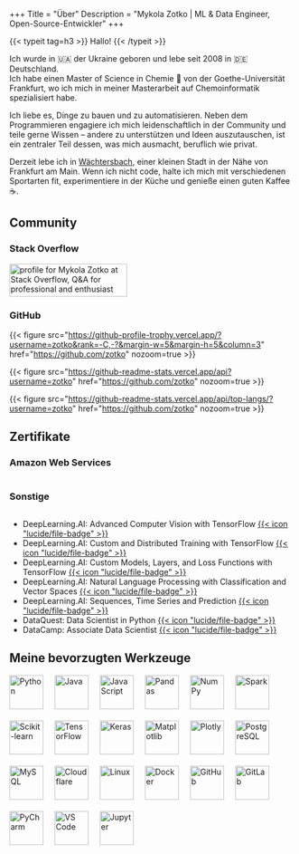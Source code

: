 +++
Title = "Über"
Description = "Mykola Zotko | ML & Data Engineer, Open-Source-Entwickler"
+++

{{< typeit tag=h3 >}} Hallo! {{< /typeit >}}

Ich wurde in :ukraine: der Ukraine geboren und lebe seit 2008 in :de:
Deutschland.  
Ich habe einen Master of Science in Chemie 🧪 von der Goethe-Universität
Frankfurt, wo ich mich in meiner Masterarbeit auf Chemoinformatik spezialisiert
habe.

Ich liebe es, Dinge zu bauen und zu automatisieren. Neben dem Programmieren
engagiere ich mich leidenschaftlich in der Community und teile gerne Wissen –
andere zu unterstützen und Ideen auszutauschen, ist ein zentraler Teil dessen,
was mich ausmacht, beruflich wie privat.

Derzeit lebe ich in
[Wächtersbach](https://maps.google.com/maps?q=Wächtersbach,Germany), einer
kleinen Stadt in der Nähe von Frankfurt am Main. Wenn ich nicht code, halte ich
mich mit verschiedenen Sportarten fit, experimentiere in der Küche und genieße
einen guten Kaffee :coffee:.

## Community

### Stack Overflow

<!-- markdownlint-disable MD033 MD013 -->
<a href="https://stackoverflow.com/users/8973620/mykola-zotko">
  <img class="nozoom" src="https://stackoverflow.com/users/flair/8973620.png" width="208" height="58" alt="profile for Mykola Zotko at Stack Overflow, Q&amp;A for professional and enthusiast programmers" title="profile for Mykola Zotko at Stack Overflow, Q&amp;A for professional and enthusiast programmers">
</a>
<!-- markdownlint-enable MD033 MD013 -->

### GitHub

<!-- markdownlint-disable MD034 -->

{{< figure src="https://github-profile-trophy.vercel.app/?username=zotko&rank=-C,-?&margin-w=5&margin-h=5&column=3"
    href="https://github.com/zotko"
    nozoom=true >}}

{{< figure src="https://github-readme-stats.vercel.app/api?username=zotko"
    href="https://github.com/zotko"
    nozoom=true >}}

{{< figure src="https://github-readme-stats.vercel.app/api/top-langs/?username=zotko"
    href="https://github.com/zotko"
    nozoom=true >}}

<!-- markdownlint-enable MD034 -->

## Zertifikate

### Amazon Web Services

<!-- markdownlint-disable MD013 MD033 -->
<div style="display: flex; gap: 20px; flex-wrap: wrap;">
  <div
    data-iframe-width="150"
    data-iframe-height="270"
    data-share-badge-id="47647fdb-c18f-4257-92ca-c433c123cc15"
    data-share-badge-host="https://www.credly.com">
  </div>
  <div
    data-iframe-width="150"
    data-iframe-height="270"
    data-share-badge-id="8d3d80d4-a575-49eb-8cf8-bb2e6a48798a"
    data-share-badge-host="https://www.credly.com">
  </div>
  <div
    data-iframe-width="150"
    data-iframe-height="270"
    data-share-badge-id="24cee22c-1c70-435e-a42b-406e72aceedd"
    data-share-badge-host="https://www.credly.com">
  </div>
  <div
    data-iframe-width="150"
    data-iframe-height="270"
    data-share-badge-id="04f68a57-30fe-4737-9125-bf729e3d31da"
    data-share-badge-host="https://www.credly.com">
  </div>
    <div
    data-iframe-width="150"
    data-iframe-height="270"
    data-share-badge-id="3e55440b-9b1b-4ca0-97f7-1d0fcdc82620"
    data-share-badge-host="https://www.credly.com">
  </div>
  <div
    data-iframe-width="150"
    data-iframe-height="270"
    data-share-badge-id="2cf1b89d-938f-42e1-839d-df11d085c662"
    data-share-badge-host="https://www.credly.com">
  </div>
</div>
<!-- markdownlint-enable MD013 MD033 -->

### Sonstige

<!-- markdownlint-disable MD013 MD033 -->
<div style="display: flex; gap: 20px; flex-wrap: wrap;">
  <div
    data-iframe-width="150"
    data-iframe-height="270"
    data-share-badge-id="f36f3ee1-7350-4b30-b711-15c034572701"
    data-share-badge-host="https://www.credly.com">
  </div>
  <div
    data-iframe-width="150"
    data-iframe-height="270"
    data-share-badge-id="6eb18873-3765-4687-98c8-7fa2b147da08"
    data-share-badge-host="https://www.credly.com">
  </div>
</div>
<script type="text/javascript" async src="//cdn.credly.com/assets/utilities/embed.js"></script>
<!-- markdownlint-enable MD013 MD033 -->

- DeepLearning.AI: Advanced Computer Vision with TensorFlow
  [{{< icon "lucide/file-badge" >}}](https://www.coursera.org/account/accomplishments/verify/BS86ZGXS8JXF)
- DeepLearning.AI: Custom and Distributed Training with TensorFlow
  [{{< icon "lucide/file-badge" >}}](https://www.coursera.org/account/accomplishments/verify/C4C2T4FJ4A38)
- DeepLearning.AI: Custom Models, Layers, and Loss Functions with TensorFlow
  [{{< icon "lucide/file-badge" >}}](https://www.coursera.org/account/accomplishments/verify/ZN2YRKT27E9U)
- DeepLearning.AI: Natural Language Processing with Classification and Vector
  Spaces
  [{{< icon "lucide/file-badge" >}}](https://www.coursera.org/account/accomplishments/verify/7TWFVR9SMGHA)
- DeepLearning.AI: Sequences, Time Series and Prediction
  [{{< icon "lucide/file-badge" >}}](https://www.coursera.org/account/accomplishments/verify/K6ZZ3SQSXSUM)
- DataQuest: Data Scientist in Python
  [{{< icon "lucide/file-badge" >}}](https://app.dataquest.io/view_cert/FMFCSN08KFAMYZ7UQCGW)
- DataCamp: Associate Data Scientist
  [{{< icon "lucide/file-badge" >}}](https://www.datacamp.com/completed/statement-of-accomplishment/track/dd403db3bb47859a469ab7724c0e379ae55c048d)

## Meine bevorzugten Werkzeuge

<!-- markdownlint-disable MD013 MD033 -->
<div style="display: flex; flex-wrap: wrap; gap: 20px; justify-content: flex-start; align-items: flex-start;">
  <img class="nozoom" src="https://cdn.jsdelivr.net/gh/devicons/devicon/icons/python/python-original.svg" alt="Python" title="Python" width="60" height="60" />
  <img class="nozoom" src="https://cdn.jsdelivr.net/gh/devicons/devicon/icons/java/java-original.svg" alt="Java" title="Java" width="60" height="60" />
  <img class="nozoom" src="https://cdn.jsdelivr.net/gh/devicons/devicon/icons/javascript/javascript-original.svg" alt="JavaScript" title="JavaScript" width="60" height="60" />
  <img class="nozoom" src="https://cdn.jsdelivr.net/gh/devicons/devicon/icons/pandas/pandas-original.svg" alt="Pandas" title="Pandas" width="60" height="60" />
  <img class="nozoom" src="https://cdn.jsdelivr.net/gh/devicons/devicon/icons/numpy/numpy-original.svg" alt="NumPy" title="NumPy" width="60" height="60" />
  <img class="nozoom" src="https://cdn.jsdelivr.net/gh/devicons/devicon/icons/apachespark/apachespark-original.svg" alt="Spark" title="Spark" width="60" height="60" />
  <img class="nozoom" src="https://cdn.jsdelivr.net/gh/devicons/devicon/icons/scikitlearn/scikitlearn-original.svg" alt="Scikit-learn" title="Scikit-learn" width="60" height="60" />
  <img class="nozoom" src="https://cdn.jsdelivr.net/gh/devicons/devicon/icons/tensorflow/tensorflow-original.svg" alt="TensorFlow" title="TensorFlow" width="60" height="60" />
  <img class="nozoom" src="https://cdn.jsdelivr.net/gh/devicons/devicon/icons/keras/keras-original.svg" alt="Keras" title="Keras" width="60" height="60" />
  <img class="nozoom" src="https://cdn.jsdelivr.net/gh/devicons/devicon/icons/matplotlib/matplotlib-original.svg" alt="Matplotlib" title="Matplotlib" width="60" height="60" />
  <img class="nozoom" src="https://cdn.jsdelivr.net/gh/devicons/devicon/icons/plotly/plotly-original.svg" alt="Plotly" title="Plotly" width="60" height="60" />
  <img class="nozoom" src="https://cdn.jsdelivr.net/gh/devicons/devicon/icons/postgresql/postgresql-original.svg" alt="PostgreSQL" title="PostgreSQL" width="60" height="60" />
  <img class="nozoom" src="https://cdn.jsdelivr.net/gh/devicons/devicon/icons/mysql/mysql-original.svg" alt="MySQL" title="MySQL" width="60" height="60" />
  <img class="nozoom" src="https://cdn.jsdelivr.net/gh/devicons/devicon/icons/cloudflare/cloudflare-original.svg" alt="Cloudflare" title="Cloudflare" width="60" height="60" />
  <img class="nozoom" src="https://cdn.jsdelivr.net/gh/devicons/devicon/icons/linux/linux-original.svg" alt="Linux" title="Linux" width="60" height="60" />
  <img class="nozoom" src="https://cdn.jsdelivr.net/gh/devicons/devicon/icons/docker/docker-original.svg" alt="Docker" title="Docker" width="60" height="60" />
  <img class="nozoom" src="https://cdn.jsdelivr.net/gh/devicons/devicon/icons/github/github-original.svg" alt="GitHub" title="GitHub" width="60" height="60" />
  <img class="nozoom" src="https://cdn.jsdelivr.net/gh/devicons/devicon/icons/gitlab/gitlab-original.svg" alt="GitLab" title="GitLab" width="60" height="60" />
  <img class="nozoom" src="https://cdn.jsdelivr.net/gh/devicons/devicon/icons/pycharm/pycharm-original.svg" alt="PyCharm" title="PyCharm" width="60" height="60" />
  <img class="nozoom" src="https://cdn.jsdelivr.net/gh/devicons/devicon/icons/vscode/vscode-original.svg" alt="VS Code" title="VS Code" width="60" height="60" />
  <img class="nozoom" src="https://cdn.jsdelivr.net/gh/devicons/devicon/icons/jupyter/jupyter-original.svg" alt="Jupyter" title="Jupyter" width="60" height="60" />
</div>
<!-- markdownlint-enable MD013 MD033 -->
